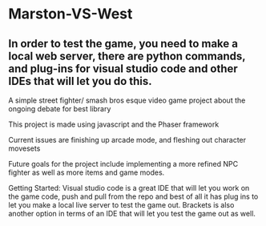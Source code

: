# Marston-VS-West
## In order to test the game, you need to make a local web server, there are python commands, and plug-ins for visual studio code and other IDEs that will let you do this.
A simple street fighter/ smash bros esque video game project about the ongoing debate for best library

This project is made using javascript and the Phaser framework

Current issues are finishing up arcade mode, and fleshing out character movesets

Future goals for the project include implementing a more refined NPC fighter as well as more items and game modes.


Getting Started:
Visual studio code is a great IDE that will let you work on the game code, push and pull from the repo and best of all it has plug ins to let you make a local live server to test the game out. Brackets is also another option in terms of an IDE that will let you test the game out as well.
